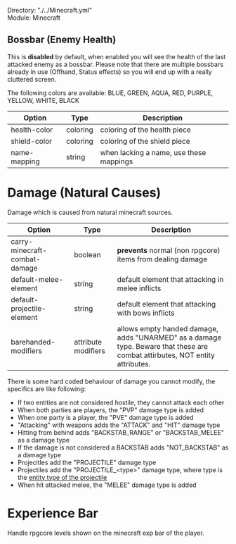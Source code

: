 Directory: "./../Minecraft.yml"  
Module: Minecraft

## Bossbar (Enemy Health)

This is **disabled** by default, when enabled you will see the health of the last attacked enemy as a bossbar. Please note that there are multiple bossbars already in use (Offhand, Status effects) so you will end up with a really cluttered screen.

The following colors are available: BLUE, GREEN, AQUA, RED, PURPLE, YELLOW, WHITE, BLACK

| Option | Type | Description |
|-|-|-|
| health-color | coloring | coloring of the health piece |
| shield-color | coloring | coloring of the shield piece |
| name-mapping | string | when lacking a name, use these mappings |

# Damage (Natural Causes)

Damage which is caused from natural minecraft sources.

| Option | Type | Description |
|-|-|-|
| carry-minecraft-combat-damage | boolean | **prevents** normal (non rpgcore) items from dealing damage |
| default-melee-element | string | default element that attacking in melee inflicts |
| default-projectile-element | string | default element that attacking with bows inflicts |
| barehanded-modifiers | attribute modifiers | allows empty handed damage, adds "UNARMED" as a damage type. Beware that these are combat attirbutes, NOT entity attributes. |

There is some hard coded behaviour of damage you cannot modify, the specifics are like following:

* If two entities are not considered hostile, they cannot attack each other 
* When both parties are players, the "PVP" damage type is added
* When one party is a player, the "PVE" damage type is added
* "Attacking" with weapons adds the "ATTACK" and "HIT" damage type
* Hitting from behind adds "BACKSTAB_RANGE" or "BACKSTAB_MELEE" as a damage type
* If the damage is not considered a BACKSTAB adds "NOT_BACKSTAB" as a damage type
* Projecitles add the "PROJECTILE" damage type
* Projectiles add the "PROJECTILE_\<type>" damage type, where type is the [entity type of the projectile](https://hub.spigotmc.org/javadocs/spigot/org/bukkit/entity/EntityType.html)
* When hit attacked melee, the "MELEE" damage type is added 

# Experience Bar

Handle rpgcore levels shown on the minecraft exp bar of the player.